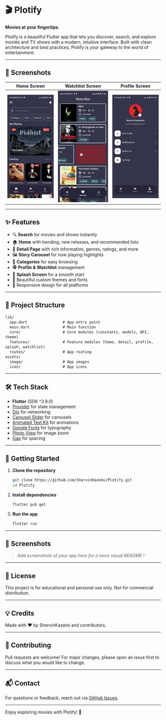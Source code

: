 # 🎬 Plotify

**Movies at your fingertips.**

Plotify is a beautiful Flutter app that lets you discover, search, and explore movies and TV shows with a modern, intuitive interface. Built with clean architecture and best practices, Plotify is your gateway to the world of entertainment.

---

## 📸 Screenshots  
| Home Screen | Watchlist Screen | Profile Screen |
|------------|----------|----------|
| ![Home Screen](home.jpg) | ![Watchlist Screen](watchlist.jpg) | ![Profile Screen](profile.jpg) |

---

## ✨ Features

- 🔍 **Search** for movies and shows instantly
- 🏠 **Home** with trending, new releases, and recommended lists
- 📄 **Detail Page** with rich information, genres, ratings, and more
- 🖼️ **Story Carousel** for now playing highlights
- 📑 **Categories** for easy browsing
- 🕵️ **Profile & Watchlist** management
- 🚀 **Splash Screen** for a smooth start
- 🎨 Beautiful custom themes and fonts
- 📱 Responsive design for all platforms

---

## 📂 Project Structure

```
lib/
  app.dart                # App entry point
  main.dart               # Main function
  core/                   # Core modules (constants, models, API, theme)
  features/               # Feature modules (home, detail, profile, splash, watchlist)
  routes/                 # App routing
assets/
  image/                  # App images
  icon/                   # App icons
```

---

## 🛠️ Tech Stack

- **Flutter** (SDK ^3.9.0)
- [Provider](https://pub.dev/packages/provider) for state management
- [Dio](https://pub.dev/packages/dio) for networking
- [Carousel Slider](https://pub.dev/packages/carousel_slider) for carousels
- [Animated Text Kit](https://pub.dev/packages/animated_text_kit) for animations
- [Google Fonts](https://pub.dev/packages/google_fonts) for typography
- [Photo View](https://pub.dev/packages/photo_view) for image zoom
- [Gap](https://pub.dev/packages/gap) for spacing

---

## 🚀 Getting Started

1. **Clone the repository**
   ```sh
   git clone https://github.com/ShervinKazemi/Plotify.git
   cd Plotify
   ```
2. **Install dependencies**
   ```sh
   flutter pub get
   ```
3. **Run the app**
   ```sh
   flutter run
   ```

---

## 📸 Screenshots

> _Add screenshots of your app here for a more visual README !_

---

## 📄 License

This project is for educational and personal use only. Not for commercial distribution.

---

## 💡 Credits

Made with ❤️ by ShervinKazemi and contributors.

---

## 🤝 Contributing

Pull requests are welcome! For major changes, please open an issue first to discuss what you would like to change.

---

## 📬 Contact

For questions or feedback, reach out via [GitHub Issues](https://github.com/ShervinKazemi/Plotify/issues).

---

Enjoy exploring movies with Plotify! 🎥
